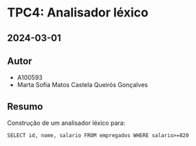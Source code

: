# TPC4: Analisador léxico
## 2024-03-01

## Autor

- A100593
- Marta Sofia Matos Castela Queirós Gonçalves

## Resumo

Construção de um analisador léxico para:

    SELECT id, nome, salario FROM empregados WHERE salario>=820